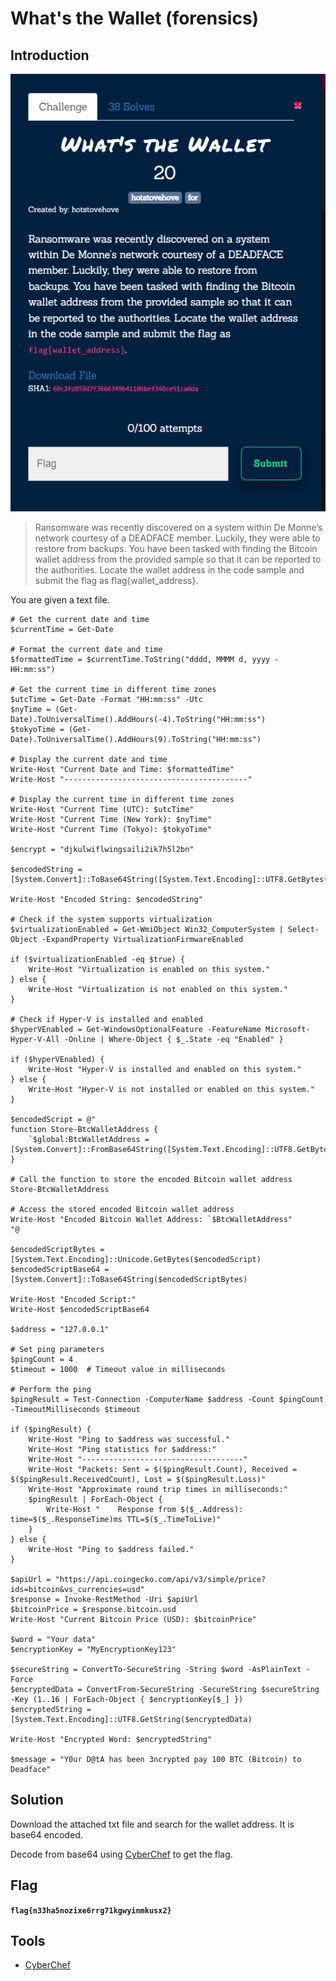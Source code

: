 # What's the Wallet (forensics)

## Introduction

<p align="left">
  <img height=700 img src=./readme_assets/wallet-challenge.PNG/>
</p>

> Ransomware was recently discovered on a system within De Monne’s network courtesy of a DEADFACE member. Luckily, they were able to restore from backups. You have been tasked with finding the Bitcoin wallet address from the provided sample so that it can be reported to the authorities. Locate the wallet address in the code sample and submit the flag as flag{wallet_address}.

You are given a text file.

```
# Get the current date and time
$currentTime = Get-Date

# Format the current date and time
$formattedTime = $currentTime.ToString("dddd, MMMM d, yyyy - HH:mm:ss")

# Get the current time in different time zones
$utcTime = Get-Date -Format "HH:mm:ss" -Utc
$nyTime = (Get-Date).ToUniversalTime().AddHours(-4).ToString("HH:mm:ss")
$tokyoTime = (Get-Date).ToUniversalTime().AddHours(9).ToString("HH:mm:ss")

# Display the current date and time
Write-Host "Current Date and Time: $formattedTime"
Write-Host "-----------------------------------------"

# Display the current time in different time zones
Write-Host "Current Time (UTC): $utcTime"
Write-Host "Current Time (New York): $nyTime"
Write-Host "Current Time (Tokyo): $tokyoTime"

$encrypt = "djkulwiflwingsaili2ik7h5l2bn"  

$encodedString = [System.Convert]::ToBase64String([System.Text.Encoding]::UTF8.GetBytes($encrypt))

Write-Host "Encoded String: $encodedString"

# Check if the system supports virtualization
$virtualizationEnabled = Get-WmiObject Win32_ComputerSystem | Select-Object -ExpandProperty VirtualizationFirmwareEnabled

if ($virtualizationEnabled -eq $true) {
    Write-Host "Virtualization is enabled on this system."
} else {
    Write-Host "Virtualization is not enabled on this system."
}

# Check if Hyper-V is installed and enabled
$hyperVEnabled = Get-WindowsOptionalFeature -FeatureName Microsoft-Hyper-V-All -Online | Where-Object { $_.State -eq "Enabled" }

if ($hyperVEnabled) {
    Write-Host "Hyper-V is installed and enabled on this system."
} else {
    Write-Host "Hyper-V is not installed or enabled on this system."
}

$encodedScript = @"
function Store-BtcWalletAddress {
    `$global:BtcWalletAddress = [System.Convert]::FromBase64String([System.Text.Encoding]::UTF8.GetBytes('bjMzaGE1bm96aXhlNnJyZzcxa2d3eWlubWt1c3gy'))
}

# Call the function to store the encoded Bitcoin wallet address
Store-BtcWalletAddress

# Access the stored encoded Bitcoin wallet address
Write-Host "Encoded Bitcoin Wallet Address: `$BtcWalletAddress"
"@

$encodedScriptBytes = [System.Text.Encoding]::Unicode.GetBytes($encodedScript)
$encodedScriptBase64 = [System.Convert]::ToBase64String($encodedScriptBytes)

Write-Host "Encoded Script:"
Write-Host $encodedScriptBase64

$address = "127.0.0.1"  

# Set ping parameters
$pingCount = 4
$timeout = 1000  # Timeout value in milliseconds

# Perform the ping
$pingResult = Test-Connection -ComputerName $address -Count $pingCount -TimeoutMilliseconds $timeout

if ($pingResult) {
    Write-Host "Ping to $address was successful."
    Write-Host "Ping statistics for $address:"
    Write-Host "------------------------------------"
    Write-Host "Packets: Sent = $($pingResult.Count), Received = $($pingResult.ReceivedCount), Lost = $($pingResult.Loss)"
    Write-Host "Approximate round trip times in milliseconds:"
    $pingResult | ForEach-Object {
        Write-Host "    Response from $($_.Address): time=$($_.ResponseTime)ms TTL=$($_.TimeToLive)"
    }
} else {
    Write-Host "Ping to $address failed."
}

$apiUrl = "https://api.coingecko.com/api/v3/simple/price?ids=bitcoin&vs_currencies=usd"
$response = Invoke-RestMethod -Uri $apiUrl
$bitcoinPrice = $response.bitcoin.usd
Write-Host "Current Bitcoin Price (USD): $bitcoinPrice"

$word = "Your data"
$encryptionKey = "MyEncryptionKey123" 

$secureString = ConvertTo-SecureString -String $word -AsPlainText -Force
$encryptedData = ConvertFrom-SecureString -SecureString $secureString -Key (1..16 | ForEach-Object { $encryptionKey[$_] })
$encryptedString = [System.Text.Encoding]::UTF8.GetString($encryptedData)

Write-Host "Encrypted Word: $encryptedString"

$message = "Y0ur D@tA has been 3ncrypted pay 100 BTC (Bitcoin) to Deadface"
```

## Solution

Download the attached txt file and search for the wallet address. It is base64 encoded. 

Decode from base64 using [CyberChef](https://gchq.github.io/CyberChef/) to get the flag.

## Flag

**`flag{n33ha5nozixe6rrg71kgwyinmkusx2}`**

## Tools

- [CyberChef](https://gchq.github.io/CyberChef/)



